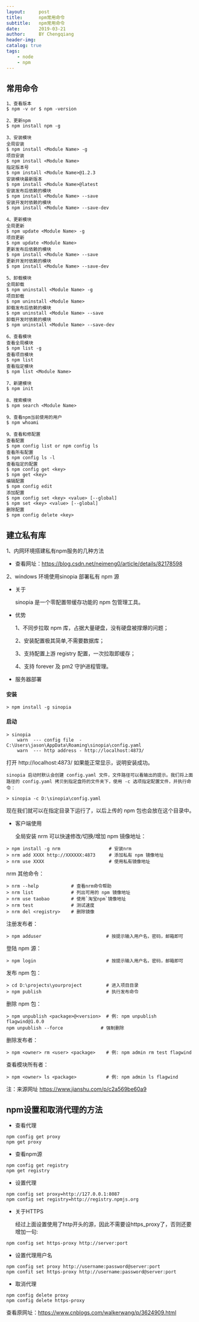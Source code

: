 ```yaml
---
layout:     post
title:      npm常用命令
subtitle:   npm常用命令
date:       2019-03-21
author:     BY Chengqiang
header-img: 
catalog: true
tags:
    - node
    - npm
---
```


## 常用命令

```
1、查看版本
$ npm -v or $ npm -version

2、更新npm
$ npm install npm -g

3、安装模块
全局安装
$ npm install <Module Name> -g
项目安装
$ npm install <Module Name>
指定版本号
$ npm install <Module Name>@1.2.3
安装模块最新版本
$ npm install <Module Name>@latest
安装发布后依赖的模块
$ npm install <Module Name> --save
安装开发时依赖的模块
$ npm install <Module Name> --save-dev

4、更新模块
全局更新
$ npm update <Module Name> -g
项目更新
$ npm update <Module Name>
更新发布后依赖的模块
$ npm install <Module Name> --save
更新开发时依赖的模块
$ npm install <Module Name> --save-dev

5、卸载模块
全局卸载
$ npm uninstall <Module Name> -g
项目卸载
$ npm uninstall <Module Name>
卸载发布后依赖的模块
$ npm uninstall <Module Name> --save
卸载开发时依赖的模块
$ npm uninstall <Module Name> --save-dev

6、查看模块
查看全局模块
$ npm list -g
查看项目模块
$ npm list
查看指定模块
$ npm list <Module Name>

7、新建模块
$ npm init

8、搜索模块
$ npm search <Module Name>

9、查看npm当前使用的用户
$ npm whoami

9、查看和修配置
查看配置
$ npm config list or npm config ls
查看所有配置
$ npm config ls -l
查看指定的配置
$ npm config get <key>
$ npm get <key>
编辑配置
$ npm config edit
添加配置
$ npm config set <key> <value> [--global]
$ npm set <key> <value> [--global]
删除配置
$ npm config delete <key>

```
## 建立私有库

1、内网环境搭建私有npm服务的几种方法
* 查看网址：https://blog.csdn.net/neimeng0/article/details/82178598

2、windows 环境使用sinopia 部署私有 npm 源
* 关于

  sinopia 是一个零配置带缓存功能的 npm 包管理工具。
* 优势

	1、不同步拉取 npm 库，占据大量硬盘，没有硬盘被撑爆的问题；
	
	2、安装配置极其简单,不需要数据库；
	
	3、支持配置上游 registry 配置，一次拉取即缓存；
	
	4、支持 forever 及 pm2 守护进程管理。
* 服务器部署
#### 安装
```
> npm install -g sinopia
```
#### 启动
```
> sinopia
    warn  --- config file  - C:\Users\jason\AppData\Roaming\sinopia\config.yaml
    warn  --- http address - http://localhost:4873/
```
打开 http://localhost:4873/ 如果能正常显示，说明安装成功。

	sinopia 启动时默认会创建 config.yaml 文件，文件路径可以看输出的提示。我们将上面路径的 config.yaml 拷贝到指定盘符的文件夹下，使用 -c 选项指定配置文件，并执行命令：
```
> sinopia -c D:\sinopia\config.yaml
```	
现在我们就可以在指定目录下运行了，以后上传的 npm 包也会放在这个目录中。
* 客户端使用

	全局安装 nrm 可以快速修改/切换/增加 npm 镜像地址：
```
> npm install -g nrm                  # 安装nrm
> nrm add XXXX http://XXXXXX:4873     # 添加私有 npm 镜像地址
> nrm use XXXX                        # 使用私有镜像地址
```		
nrm 其他命令：
```
> nrm --help            # 查看nrm命令帮助
> nrm list              # 列出可用的 npm 镜像地址
> nrm use taobao        # 使用`淘宝npm`镜像地址
> nrm test              # 测试速度
> nrm del <registry>    # 删除镜像
```	
注册发布者：
```
> npm adduser                        # 按提示输入用户名，密码，邮箱即可
```	
登陆 npm 源：
```
> npm login                          # 按提示输入用户名，密码，邮箱即可
```	
发布 npm 包：
```
> cd D:\projects\yourproject         # 进入项目目录
> npm publish                        # 执行发布命令
```	
删除 npm 包：
```
> npm unpublish <package>@<version>  # 例: npm unpublish flagwind@1.0.0
npm unpublish --force 			   # 强制删除
```	
删除发布者：
```
> npm <owner> rm <user> <package>    # 例: npm admin rm test flagwind
```	
查看模块所有者：
```
> npm <owner> ls <package>           # 例: npm admin ls flagwind
```	
注：来源网址 https://www.jianshu.com/p/c2a569be60a9

## npm设置和取消代理的方法
* 查看代理
```
npm config get proxy
npm get proxy
```
* 查看npm源
```
npm config get registry
npm get registry
```
* 设置代理
```
npm config set proxy=http://127.0.0.1:8087
npm config set registry=http://registry.npmjs.org
```
* 关于HTTPS

	经过上面设置使用了http开头的源，因此不需要设https_proxy了，否则还要增加一句:
```
npm config set https-proxy http://server:port
```
* 设置代理用户名
```
npm config set proxy http://username:password@server:port
npm confit set https-proxy http://username:password@server:port
```
* 取消代理
```
npm config delete proxy
npm config delete https-proxy
```
查看原网址：https://www.cnblogs.com/walkerwang/p/3624909.html